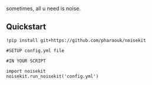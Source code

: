 sometimes, all u need is noise.


## Quickstart

```
!pip install git+https://github.com/pharaouk/noisekit

#SETUP config.yml file

#IN YOUR SCRIPT

import noisekit
noisekit.run_noisekit('config.yml')

```
